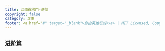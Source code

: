 ```yaml
---
title: 江南霹雳门-进阶
copyright: false
category: 攻略
footer: <a href="#" target="_blank">自由英雄坛说</a> | MIT Licensed, Copyright © 2024-present lucky
---
```

## `进阶篇`


  

